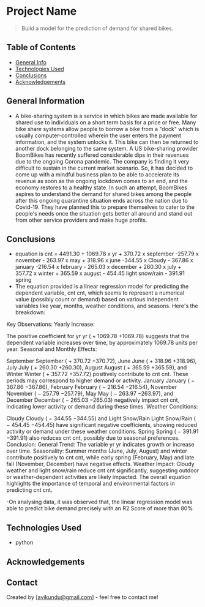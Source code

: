 # Project Name
> Build a model for the prediction of demand for shared bikes.


## Table of Contents
* [General Info](#general-information)
* [Technologies Used](#technologies-used)
* [Conclusions](#conclusions)
* [Acknowledgements](#acknowledgements)

<!-- You can include any other section that is pertinent to your problem -->

## General Information
- A bike-sharing system is a service in which bikes are made available for shared use to individuals on a short term basis for a price or free. Many bike share systems allow people to borrow a bike from a "dock" which is usually computer-controlled wherein the user enters the payment information, and the system unlocks it. This bike can then be returned to another dock belonging to the same system.
A US bike-sharing provider BoomBikes has recently suffered considerable dips in their revenues due to the ongoing Corona pandemic. The company is finding it very difficult to sustain in the current market scenario. So, it has decided to come up with a mindful business plan to be able to accelerate its revenue as soon as the ongoing lockdown comes to an end, and the economy restores to a healthy state.
In such an attempt, BoomBikes aspires to understand the demand for shared bikes among the people after this ongoing quarantine situation ends across the nation due to Covid-19. They have planned this to prepare themselves to cater to the people's needs once the situation gets better all around and stand out from other service providers and make huge profits.


<!-- You don't have to answer all the questions - just the ones relevant to your project. -->

## Conclusions
- equation is
      cnt = 4491.30 + 1069.78 x yr + 370.72 x september -257.79 x november - 263.97 x may 
           + 318.96 x june -344.55 x Cloudy - 367.86 x january -216.54 x february - 265.03 x december
             + 260.30 x july + 357.72 x winter + 365.59 x august - 454.45 light snow/rain - 391.91 spring
- The equation provided is a linear regression model for predicting the dependent variable, 
cnt
cnt, which seems to represent a numerical value (possibly count or demand) based on various independent variables like year, months, weather conditions, and seasons. Here's the breakdown:

Key Observations:
Yearly Increase:

The positive coefficient for 
yr
yr (
+
1069.78
+1069.78) suggests that the dependent variable increases over time, by approximately 1069.78 units per year.
Seasonal and Monthly Effects:

September
September (
+
370.72
+370.72), 
June
June (
+
318.96
+318.96), 
July
July (
+
260.30
+260.30), 
August
August (
+
365.59
+365.59), and 
Winter
Winter (
+
357.72
+357.72) positively contribute to 
cnt
cnt. These periods may correspond to higher demand or activity.
January
January (
−
367.86
−367.86), 
February
February (
−
216.54
−216.54), 
November
November (
−
257.79
−257.79), 
May
May (
−
263.97
−263.97), and 
December
December (
−
265.03
−265.03) negatively impact 
cnt
cnt, indicating lower activity or demand during these times.
Weather Conditions:

Cloudy
Cloudy (
−
344.55
−344.55) and 
Light Snow/Rain
Light Snow/Rain (
−
454.45
−454.45) have significant negative coefficients, showing reduced activity or demand under these weather conditions.
Spring
Spring (
−
391.91
−391.91) also reduces 
cnt
cnt, possibly due to seasonal preferences.
Conclusion:
General Trend: The variable 
yr
yr indicates growth or increase over time.
Seasonality: Summer months (June, July, August) and winter contribute positively to 
cnt
cnt, while early spring (February, May) and late fall (November, December) have negative effects.
Weather Impact: Cloudy weather and light snow/rain reduce 
cnt
cnt significantly, suggesting outdoor or weather-dependent activities are likely impacted.
The overall equation highlights the importance of temporal and environmental factors in predicting 
cnt
cnt.

-On analysing data, it was observed that, the linear regression model was able to predict bike demand precisely with an R2 Score of more than 80%
<!-- You don't have to answer all the questions - just the ones relevant to your project. -->


## Technologies Used
- python


<!-- As the libraries versions keep on changing, it is recommended to mention the version of library used in this project -->

## Acknowledgements



## Contact
Created by [avikundu@gmail.com] - feel free to contact me!


<!-- Optional -->
<!-- ## License -->
<!-- This project is open source and available under the [... License](). -->

<!-- You don't have to include all sections - just the one's relevant to your project -->
